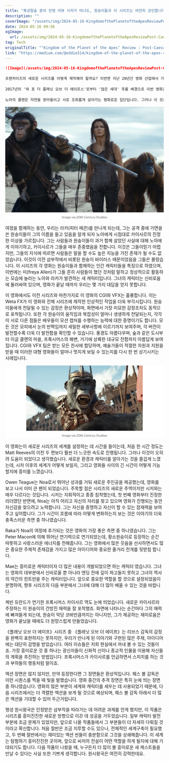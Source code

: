 ```yaml
---
title: "혹성탈출 종의 전쟁 리뷰 시저가 떠나도, 원숭이들과 이 시리즈는 여전히 강인합니다"
description: ""
coverImage: "/assets/img/2024-05-16-KingdomofthePlanetoftheApesReviewPost-CaesarApesandThisFranchiseareStillStrong_0.png"
date: 2024-05-16 09:56
ogImage: 
  url: /assets/img/2024-05-16-KingdomofthePlanetoftheApesReviewPost-CaesarApesandThisFranchiseareStillStrong_0.png
tag: Tech
originalTitle: "‘Kingdom of the Planet of the Apes’ Review : Post-Caesar, Apes and This Franchise are Still Strong"
link: "https://medium.com/@eddie314/kingdom-of-the-planet-of-the-apes-review-post-caesar-apes-and-this-franchise-are-still-strong-6040599da2b9"
---
```



```markdown
![Image](/assets/img/2024-05-16-KingdomofthePlanetoftheApesReviewPost-CaesarApesandThisFranchiseareStillStrong_0.png)

프랜차이즈의 새로운 시리즈를 어떻게 제작해야 할까요? 이번엔 지난 20년간 영화 산업에서 가장 중요한 영화 캐릭터 중 하나가 빠진 채 진행될 겁니다. 그 캐릭터에 대한 사랑 편지로 영화의 메시지를 구성하되, 동시에 과거의 이상을 이어갈 흥미로운 신규 주인공들을 소개합니다. '킹덤 오브 더 플래닛 오브 더 에이프스'는 이런 요소들이 멋지게 연출된 행복한 작품입니다. 웨스 볼 감독의 최신 작품으로, 플래닛 오브 더 에이프스 시리즈에 새로운 숨통을 불어넣었습니다.

2017년의 '워 포 더 플래닛 오브 더 에이프스'로부터 '많은 세대' 후를 배경으로 이번 영화는 프리퀄/재부팅 에이프스 영화 시리즈 중 첫 번째로, 주요 주인공으로 안디 서키스가 뛰어난 연기를 보여준 새삼스러운 카이저를 선보이지 않습니다. 이번에는 이야기의 주요 주인공으로 우리의 중심 인물인 노아(오윈 티그)를 소개합니다. 이는 인간 사회의 잔해에서 살아가는 여러 새로운 공동체 중 하나인 '이글 클랜'의 구성원입니다. 도시는 이제 거의 숲과 구분하기 어려울 정도로 자연 속에 녹아들어 있고, 노아는 친구 스나(리디아 페컴)와 아나야(트래비스 제퍼리)와 초록 풍경을 넘나들며 모험을 떠납니다. 사실 아직 천둥새 알을 발견하지 못해 중요한 전통적 의식을 거치느낌 이글을 키워나갈 알들을 찾는 동안, 가장 중요한 규칙은 언제나 둥지에 적어도 한 알은 항상 놓아두어야 하는 것입니다. 이는 천둥새들의 자연 주기를 해칠까 봐 함몰해야 한다는 세심한 세부사항이며, 시리즈의 여러 주제들을 병행할 수 있는 암시입니다.

노아의 클랜은 자연을 받아들이고 서로 조화롭게 살아가는 평화로운 집단입니다. 그러나 이 모든 것은 마스크를 쓴 원숭이들의 공격에 의해 엉망이 되었습니다. 그들은 클랜을 공격하고 마을을 파괴한 후 마을 사람들을 끌고 가버립니다. 이들은 모두 카이저의 이름으로 이런 행위를 하는데, 이는 예전 세대에 밝혔던 가치관과는 거리가 멉니다. 그들의 지도자인 프록시머스 카이저(케빈 뒤란)는 자신을 다음 진정한 지도자로 선포합니다. 노아는 포로가 되지 않은 채로 일어서 우리의 클랜과 가족을 구하기 위해 떠납니다.
```



<img src="/assets/img/2024-05-16-KingdomofthePlanetoftheApesReviewPost-CaesarApesandThisFranchiseareStillStrong_1.png" />

여정을 함께하는 동안, 우리는 라카(피터 매콘)를 만나게 되는데, 그는 공격 중에 가면을 쓴 원숭이들이 그의 이름을 들고 있음을 알게 되자 노아에게 시점대로 카이사르의 진정한 이상을 가르칩니다. 그는 사람들과 원숭이들이 과거 함께 살았던 사실에 대해 노아에게 이야기하고, 카이사르가 그들을 매우 존중했음을 전합니다. 이것은 그들이믿기 어렵지만, 그들의 지식에 따르면 사람들은 말을 할 수도 높은 지능을 가진 존재가 될 수도 없었습니다. 이것이 이전 삼부작에서 비롯된 원숭이 바이러스 때문이었음을 그들은 몰랐습니다. 이 시리즈의 각 영화는 원숭이들과 함께하는 인간 캐릭터들을 특징으로 하였으며, 이번에는 미(freya Allen)가 그들 흔히 사람들이 했던 것처럼 말하고 정상적으로 활동하는 모습에 놀라는 노아와 라카가 발견하는 새 캐릭터입니다. 그녀의 캐릭터는 신비로움에 둘러싸여 있으며, 영화가 끝날 때까지 우리는 몇 가지 대답을 얻지 못합니다.

이 영화에서도 이전 시리즈와 마찬가지로 이 영화의 CGI와 VFX는 훌륭합니다. 이는 Weta FX가 이 영화와 전체 시리즈에 제작한 인상적인 작업을 더욱 부각시킵니다. 원숭이들에게 전달될 수 있는 감정은 환상적이며, 화면에서 가장 미묘한 감정조차도 동적으로 포착됩니다. 또한 각 원숭이의 움직임과 복잡성이 얼마나 생생하게 전달되는지, 각각이 서로 다른 점들은 배우들이 모션 캡처를 수행하는 능력에 대한 증명이기도 합니다. 모든 것은 모피에서 눈의 반짝임까지 세밀한 세부사항에 이르기까지 보여주며, 각 버전이 발전할수록 더욱 더 발전함을 확인할 수 있습니다. 풍경도 아름다우며, 숲과 같은 도시부터 이글 클랜의 마을, 프록시머스의 해변, 거기에 상륙한 대규모 전함까지 아름답게 보여집니다. CGI와 VFX 팀은 받는 모든 찬사에 합당하며, 예술가들이 적절한 자원과 지원을 받을 때 이러한 대형 영화들이 얼마나 멋지게 보일 수 있는지를 다시 한 번 상기시키는 사례입니다.

<img src="/assets/img/2024-05-16-KingdomofthePlanetoftheApesReviewPost-CaesarApesandThisFranchiseareStillStrong_2.png" />



이 영화는이 새로운 시리즈의 세계를 설정하는 데 시간을 들이는데, 처음 한 시간 정도는 Matt Reeves의 이전 두 편보다 훨씬 더 느긋한 속도로 진행됩니다. 그러나 이것이 오히려 도움이 되었다고 생각했습니다. 새로운 환경과 캐릭터를 알아가는 것을 즐겁게 느꼈는데, 시저 이후의 세계가 어떻게 보일지, 그리고 영화들 사이의 긴 시간이 어떻게 기능할지에 흥미를 느꼈습니다.

Owen Teague는 Noa로서 뛰어난 성과를 거둬 새로운 주인공을 제공했는데, 영화를 보고 나서 이미 큰 팬이 되었습니다. 주목할 점은 시리즈의 새로운 주역이지만 시저와는 매우 다르다는 것입니다. 시저는 지휘적이고 종종 침착했는데, 첫 번째 영화부터 진정한 리더였던 반면에, Noa는 아직 어리고 자신의 자리를 찾고 있으며 영화가 진행되는 동안 자신감을 찾으려고 노력합니다. 그는 자신을 증명하고 자신이 할 수 있는 잠재력을 보여주고 싶어합니다. 그가 시간이 흐름에 따라 어떻게 변화하는지 보는 것은 이야기의 더욱 충족스러운 측면 중 하나였습니다.

Raka가 Noa의 여정에 추가되는 것은 영화의 가장 좋은 측면 중 하나였습니다. 그는 Peter Macon에 의해 뛰어난 연기력으로 연기되었는데, 황소원숭이로 등장하는 순간 따뜻하고 사랑스러운 에너지를 전해줍니다. 그는 영화에서 많은 웃음을 선사하면서도 많은 중요한 주제적 존재감을 가지고 많은 아이디어와 중요한 줄거리 전개를 뒷받침 합니다.

Mae는 흥미로운 캐릭터이자 더 많은 내용이 개발되었으면 하는 캐릭터 였습니다. 그녀는 영화의 대부분에서 신비로울 뿐 아니라 엔딩 전에 깊이 파고들지 못하고 그녀의 역사의 약간의 힌트만을 주는 캐릭터입니다. 앞으로 중요한 역할을 할 것으로 설정되었음이 분명하여, 향후 시리즈의 다음 부분에서 그녀에 대해 더 많이 배울 수 있는 것을 바랍니다.



케빈 듀란드가 연기한 프록시머스 카이사르 역도 눈에 띄었습니다. 새로운 카이사르라 주장하는 이 원숭이의 건방진 매력을 잘 포착했죠. 화면에 나타나는 순간마다 그의 매력에 빠져들게 되는데, 원숭이 악당 코바만큼까지는 아니지만, 그가 제공하는 재미로움은 영화가 끝났을 때에도 더 원망스럽게 만들었습니다.

《플래닛 오브 더 에이프》시리즈 중 《플래닛 오브 더 에이프》는 리브스 감독의 감정을 완벽히 표현하지는 못하지만, 우리가 만나게 된 이야기와 구현된 많은 주제, 아이디어에는 대단히 감명을 받았습니다. 여러 이슈들은 저희 현실에서 꺼내 볼 수 있는 것들이죠. 가장 흥미로운 것 중 하나는 광신자들이 신화적 신이나 종교적 인물을 이용해 자신들의 계획을 추진하는 방법입니다. 프록시머스가 카이사르를 언급하면서 스피치를 하는 것과 부하들의 행동처럼 말이죠.

액션 장면은 많지 않지만, 만약 등장한다면 그 장면들은 환상적입니다. 웨스 볼 감독은 이런 시퀀스를 찍을 때 빛을 발했습니다. 영화 중간의 추격 장면은 특히 눈에 띄는 장면 중 하나였습니다. 영화의 많은 부분이 세계와 캐릭터를 세우는 데 사용되었기 때문에, 다음 시리즈에서는 더 격렬한 액션을 보게 될 것으로 예상되며, 웨스 볼 감독 아래서 더 많은 액션을 기대할 수 있어 두근거립니다.



행성 원시왕국은 인정받은 삼부작을 따라가는 데 어려운 과제를 안게 했지만, 이 작품은 시리즈를 흥미진진한 새로운 방향으로 이끈 데 성공을 거두었습니다. 일부 캐릭터 발전 부분에 조금 문제가 있었지만, 앞으로 나올 작품들에서 그 부분들이 더 자세히 다뤄질 것이라고 확신합니다. 처음 절반은 조금 지루할 수도 있으나, 전체적인 세계구축이 필요했고, 두 번째 절반에서는 재미있는 액션 씬들이 충분함으로 그것을 상쇄해줍니다. 이 세계는 탐험하기 흥미진진한 곳이며, 앞으로 씨저의 전설이 어떤 역할을 하게 될지에 대해 기대되기도 합니다. 다음 작품이 나왔을 때, 누구든지 더 많이 볼 흥미로운 새 캐스트들을 만날 수 있다는 사실 또한 기쁘게 생각합니다. 원시왕국은 여전히 강력한데요.
